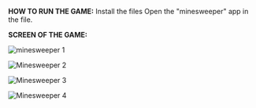 **HOW TO RUN THE GAME:**
Install the files
Open the "minesweeper" app in the file.


**SCREEN OF THE GAME:**


![minesweeper 1](https://github.com/Liko0o0/Demineur/assets/150863666/a3195b8e-ffb9-4016-befb-a3c8bb2014bf)

![Minesweeper 2](https://github.com/Liko0o0/Demineur/assets/150863666/511f39f4-33b2-4dfa-88ae-5787d8de44b3)

![Minesweeper 3](https://github.com/Liko0o0/Demineur/assets/150863666/15a48668-204e-41f3-9031-1a63e052fcd6)

![Minesweeper 4](https://github.com/Liko0o0/Demineur/assets/150863666/ed355553-7f81-494b-9677-f2018f5554c0)

